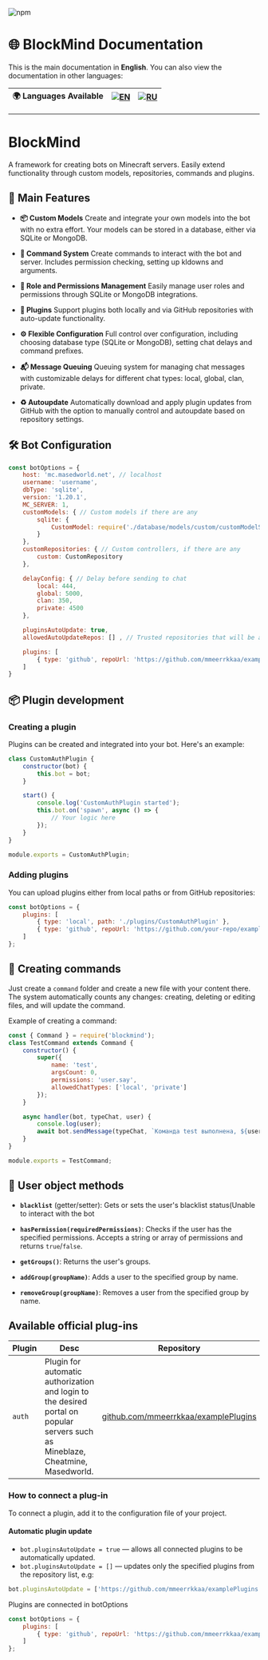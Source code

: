 ![npm](https://img.shields.io/npm/v/blockmind)

# 🌐 BlockMind Documentation

This is the main documentation in **English**. You can also view the documentation in other languages:

| 🌍 **Languages Available** | [![EN](https://img.shields.io/badge/lang-English-blue)](./README.md) | [![RU](https://img.shields.io/badge/lang-Russian-red)](./README.ru.md) |
| -------------------------- | -------------------------------------------------------- | -------------------------------------------------------- |

---

# BlockMind

A framework for creating bots on Minecraft servers. Easily extend functionality through custom models, repositories, commands and plugins.

## 🔑 Main Features


- **📦 Custom Models** Create and integrate your own models into the bot with no extra effort. Your models can be stored in a database, either via SQLite or MongoDB.

- **💬 Command System** Create commands to interact with the bot and server. Includes permission checking, setting up kldowns and arguments.

- **🔐 Role and Permissions Management** Easily manage user roles and permissions through SQLite or MongoDB integrations.

- **🔌 Plugins** Support plugins both locally and via GitHub repositories with auto-update functionality.

- **⚙️ Flexible Configuration** Full control over configuration, including choosing database type (SQLite or MongoDB), setting chat delays and command prefixes.

- **📬 Message Queuing** Queuing system for managing chat messages with customizable delays for different chat types: local, global, clan, private.

- **♻️ Autoupdate** Automatically download and apply plugin updates from GitHub with the option to manually control and autoupdate based on repository settings.

## 🛠 Bot Configuration

```javascript
const botOptions = {
    host: 'mc.masedworld.net', // localhost 
    username: 'username',
    dbType: 'sqlite',
    version: '1.20.1',
    MC_SERVER: 1,
    customModels: { // Custom models if there are any
        sqlite: {
            CustomModel: require('./database/models/custom/customModelSQLite')
        }
    },
    customRepositories: { // Custom controllers, if there are any
        custom: CustomRepository
    },

    delayConfig: { // Delay before sending to chat
        local: 444,
        global: 5000,
        clan: 350,
        private: 4500
    },

    pluginsAutoUpdate: true,
    allowedAutoUpdateRepos: [] , // Trusted repositories that will be automatically updated if pluginsAutoUpdate = false

    plugins: [
        { type: 'github', repoUrl: 'https://github.com/mmeerrkkaa/examplePlugins', localPath: './plugins/CustomAuthPlugin' }
    ]
}
```

## 📦 Plugin development

### Creating a plugin

Plugins can be created and integrated into your bot. Here's an example:

```javascript
class CustomAuthPlugin {
    constructor(bot) {
        this.bot = bot;
    }

    start() {
        console.log('CustomAuthPlugin started');
        this.bot.on('spawn', async () => {
            // Your logic here
        });
    }
}

module.exports = CustomAuthPlugin;
```

### Adding plugins

You can upload plugins either from local paths or from GitHub repositories:

```javascript
const botOptions = {
    plugins: [
        { type: 'local', path: './plugins/CustomAuthPlugin' },
        { type: 'github', repoUrl: 'https://github.com/your-repo/examplePlugins', localPath: './plugins/examplePlugin' }
    ]
};
```


## 💬 Creating commands

Just create a `command` folder and create a new file with your content there. The system automatically counts any changes: creating, deleting or editing files, and will update the command.

Example of creating a command:

```javascript
const { Command } = require('blockmind');
class TestCommand extends Command {
    constructor() {
        super({
            name: 'test',
            argsCount: 0,
            permissions: 'user.say',
            allowedChatTypes: ['local', 'private']
        });
    }

    async handler(bot, typeChat, user) {
        console.log(user);
        await bot.sendMessage(typeChat, `Команда test выполнена, ${user.username}!`, user.username);
    }
}

module.exports = TestCommand;
```


## 👤 User object methods

- **`blacklist`** (getter/setter): Gets or sets the user's blacklist status(Unable to interact with the bot

- **`hasPermission(requiredPermissions)`**: Checks if the user has the specified permissions. Accepts a string or array of permissions and returns `true`/`false`.

- **`getGroups()`**: Returns the user's groups.

- **`addGroup(groupName)`**: Adds a user to the specified group by name.

- **`removeGroup(groupName)`**: Removes a user from the specified group by name.




## Available official plug-ins

| Plugin   | Desc                                                                                  | Repository                                                                                                      |
|----------|--------------------------------------------------------------------------------------------|------------------------------------------------------------------------------------------------------------------|
| `auth`   | Plugin for automatic authorization and login to the desired portal on popular servers such as Mineblaze, Cheatmine, Masedworld.  | [github.com/mmeerrkkaa/examplePlugins](https://github.com/mmeerrkkaa/examplePlugins)                              |



### How to connect a plug-in

To connect a plugin, add it to the configuration file of your project.

#### Automatic plugin update

- `bot.pluginsAutoUpdate = true` — allows all connected plugins to be automatically updated.
- `bot.pluginsAutoUpdate = []` — updates only the specified plugins from the repository list, e.g:
 
```js
bot.pluginsAutoUpdate = ['https://github.com/mmeerrkkaa/examplePlugins'];
```

Plugins are connected in botOptions

```js
const botOptions = {
    plugins: [
        { type: 'github', repoUrl: 'https://github.com/mmeerrkkaa/examplePlugins', localPath: './plugins/CustomAuthPlugin' }
    ]
};
```
